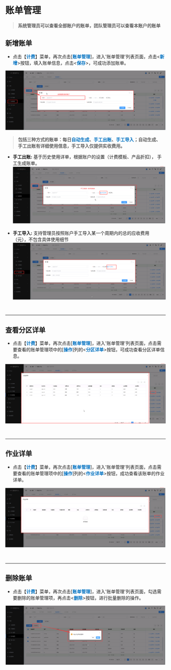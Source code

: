 
账单管理
======================


> **系统管理员可以查看全部账户的账单，团队管理员可以查看本账户的账单**

## 新增账单 ##
* 点击【**<font color=#0071C1>计费</font>**】菜单，再次点击[**<font color=#0071C1>账单管理</font>**]，进入'账单管理'列表页面，点击<**<font color=#0071C1>新增</font>**>按钮，填入账单信息，点击<**<font color=#0071C1>保存</font>**>，可成功添加账单。


![新增账单](../_static/img/charging/userBill/addBill.png)

> **包括三种方式的账单：每日<font color=#0071C1>自动生成</font>、<font color=#0071C1>手工出账</font>、<font color=#0071C1>手工导入</font>；自动生成、 手工出账有详细使用信息，手工导入仅提供实收费用。**

+ **手工出账:** 基于历史使用详单，根据账户的设置（计费模板、产品折扣）， 手工生成账单。
![新增手工出账账单](../_static/img/charging/userBill/manualBill.png)

+ **手工导入:** 支持管理员按照账户手工导入某一个周期内的总的应收费用 （元），不包含具体使用细节
![新增手工导入账单](../_static/img/charging/userBill/manualArrival.png)

&emsp;

----------------------------------------------------------------------------------------------------------------------------------
## 查看分区详单 ##

* 点击【**<font color=#0071C1>计费</font>**】菜单，再次点击[**<font color=#0071C1>账单管理</font>**]，进入'账单管理'列表页面，点击需要查看的账单管理项中的[**<font color=#0071C1>操作</font>**]列的<**<font color=#0071C1>分区详单</font>**>按钮，可成功查看分区详单信息。

![查看分区详单](../_static/img/charging/userBill/partitionBillDetail.png)


&emsp;

----------------------------------------------------------------------------------------------------------------------------------

## 作业详单 ##

* 点击【**<font color=#0071C1>计费</font>**】菜单，再次点击[**<font color=#0071C1>账单管理</font>**]，进入'账单管理'列表页面，点击需要查看的账单管理项中的[**<font color=#0071C1>操作</font>**]列的<**<font color=#0071C1>作业详单</font>**>按钮，成功查看该账单的作业详单。


![作业详单](../_static/img/charging/userBill/homeworkDetail.png)


&emsp;

----------------------------------------------------------------------------------------------------------------------------------

## 删除账单 ##

* 点击【**<font color=#0071C1>计费</font>**】菜单，再次点击[**<font color=#0071C1>账单管理</font>**]，进入'账单管理'列表页面，勾选需要删除的账单管理项，再点击<**<font color=#0071C1>删除</font>**>按钮，进行批量删除的操作。


![删除账单](../_static/img/charging/userBill/deleteBill.png)


&emsp;

